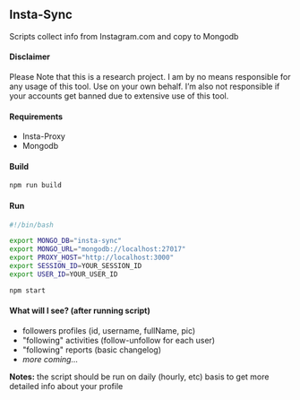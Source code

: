 ## Insta-Sync
Scripts collect info from Instagram.com and copy to Mongodb

#### Disclaimer
Please Note that this is a research project. I am by no means responsible for any usage of this tool. Use on your own behalf. I’m also not responsible if your accounts get banned due to extensive use of this tool.

#### Requirements
- Insta-Proxy
- Mongodb

#### Build
```bash
npm run build
```

#### Run
```bash
#!/bin/bash

export MONGO_DB="insta-sync"
export MONGO_URL="mongodb://localhost:27017"
export PROXY_HOST="http://localhost:3000"
export SESSION_ID=YOUR_SESSION_ID
export USER_ID=YOUR_USER_ID

npm start
```

#### What will I see? (after running script)
- followers profiles (id, username, fullName, pic)
- "following" activities (follow-unfollow for each user)
- "following" reports (basic changelog)
- *more coming...*

**Notes:** the script should be run on daily (hourly, etc) basis to get more detailed info about your profile